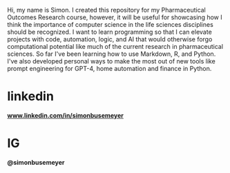 Hi, my name is Simon. I created this repository for my Pharmaceutical Outcomes Research course, however, it will be useful for showcasing how I think the importance of computer science in the life sciences disciplines should be recognized.
I want to learn programming so that I can elevate projects with code, automation, logic, and AI that would otherwise forgo computational potential like much of the current research in pharmaceutical sciences.
So far I've been learning how to use Markdown, R, and Python. I've also developed personal ways to make the most out of new tools like prompt engineering for GPT-4, home automation and finance in Python.

# linkedin
**www.linkedin.com/in/simonbusemeyer**

# IG
**@simonbusemeyer**
